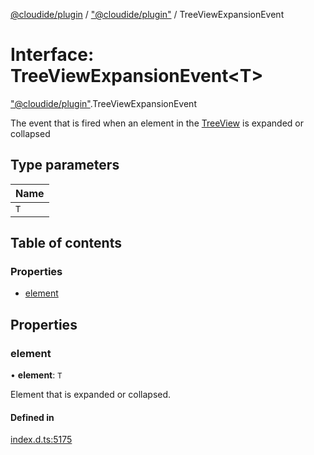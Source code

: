 [@cloudide/plugin](../README.md) / ["@cloudide/plugin"](../modules/_cloudide_plugin_.md) / TreeViewExpansionEvent

# Interface: TreeViewExpansionEvent<T\>

["@cloudide/plugin"](../modules/_cloudide_plugin_.md).TreeViewExpansionEvent

The event that is fired when an element in the [TreeView](#TreeView) is expanded or collapsed

## Type parameters

| Name |
| :------ |
| `T` |

## Table of contents

### Properties

- [element](cloudide_plugin_.TreeViewExpansionEvent.md#element)

## Properties

### element

• **element**: `T`

Element that is expanded or collapsed.

#### Defined in

[index.d.ts:5175](https://github.com/shuyaqian/cloudide-plugin-api/blob/26b31b9/index.d.ts#L5175)
